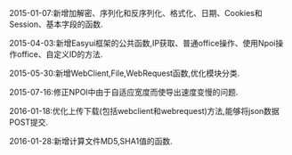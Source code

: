 2015-01-07:新增加解密、序列化和反序列化、格式化、日期、Cookies和Session、基本字段的函数.

2015-04-03:新增Easyui框架的公共函数,IP获取、普通office操作、使用Npoi操作office、自定义ID的方法.

2015-05-30:新增WebClient,File,WebRequest函数,优化模块分类.

2015-07-16:修正NPOI中由于自适应宽度而使导出速度变慢的问题.

2016-01-18:优化上传下载(包括webclient和webrequest)方法,能够将json数据POST提交.

2016-01-28:新增计算文件MD5,SHA1值的函数.